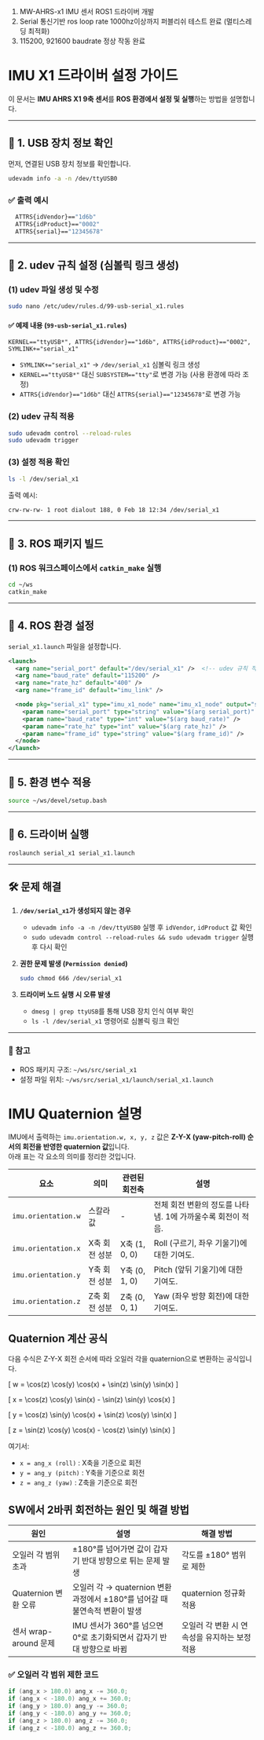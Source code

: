 1. MW-AHRS-x1 IMU 센서  ROS1 드라이버 개발
2. Serial 통신기반 ros loop rate 1000hz이상까지 퍼블리쉬 테스트 완료 (멀티스레딩 최적화)
3. 115200, 921600 baudrate 정상 작동 완료

# IMU X1 드라이버 설정 가이드

이 문서는 **IMU AHRS X1 9축 센서**를 **ROS 환경에서 설정 및 실행**하는 방법을 설명합니다.

---

## 📌 1. USB 장치 정보 확인

먼저, 연결된 USB 장치 정보를 확인합니다.

```bash
udevadm info -a -n /dev/ttyUSB0
```

### ✅ 출력 예시
```bash
  ATTRS{idVendor}=="1d6b"
  ATTRS{idProduct}=="0002"
  ATTRS{serial}=="12345678"
```

---

## 📌 2. udev 규칙 설정 (심볼릭 링크 생성)

### (1) udev 파일 생성 및 수정
```bash
sudo nano /etc/udev/rules.d/99-usb-serial_x1.rules
```

#### ✅ 예제 내용 (`99-usb-serial_x1.rules`)
```udev
KERNEL=="ttyUSB*", ATTRS{idVendor}=="1d6b", ATTRS{idProduct}=="0002", SYMLINK+="serial_x1"
```
- `SYMLINK+="serial_x1"` → `/dev/serial_x1` 심볼릭 링크 생성
- `KERNEL=="ttyUSB*"` 대신 `SUBSYSTEM=="tty"`로 변경 가능 (사용 환경에 따라 조정)
- `ATTRS{idVendor}=="1d6b"` 대신 `ATTRS{serial}=="12345678"`로 변경 가능

### (2) udev 규칙 적용
```bash
sudo udevadm control --reload-rules
sudo udevadm trigger
```

### (3) 설정 적용 확인
```bash
ls -l /dev/serial_x1
```
출력 예시:
```bash
crw-rw-rw- 1 root dialout 188, 0 Feb 18 12:34 /dev/serial_x1
```

---

## 📌 3. ROS 패키지 빌드

### (1) ROS 워크스페이스에서 `catkin_make` 실행
```bash
cd ~/ws
catkin_make
```

---

## 📌 4. ROS 환경 설정

`serial_x1.launch` 파일을 설정합니다.

```xml
<launch>
  <arg name="serial_port" default="/dev/serial_x1" />  <!-- udev 규칙 적용 후 변경 -->
  <arg name="baud_rate" default="115200" />
  <arg name="rate_hz" default="400" />   
  <arg name="frame_id" default="imu_link" />

  <node pkg="serial_x1" type="imu_x1_node" name="imu_x1_node" output="screen">
    <param name="serial_port" type="string" value="$(arg serial_port)" />
    <param name="baud_rate" type="int" value="$(arg baud_rate)" />
    <param name="rate_hz" type="int" value="$(arg rate_hz)" />
    <param name="frame_id" type="string" value="$(arg frame_id)" />
  </node>
</launch>
```

---

## 📌 5. 환경 변수 적용

```bash
source ~/ws/devel/setup.bash
```

---

## 📌 6. 드라이버 실행

```bash
roslaunch serial_x1 serial_x1.launch
```

---

## 🛠️ 문제 해결

1. **`/dev/serial_x1`가 생성되지 않는 경우**
   - `udevadm info -a -n /dev/ttyUSB0` 실행 후 `idVendor`, `idProduct` 값 확인
   - `sudo udevadm control --reload-rules && sudo udevadm trigger` 실행 후 다시 확인

2. **권한 문제 발생 (`Permission denied`)**
   ```bash
   sudo chmod 666 /dev/serial_x1
   ```

3. **드라이버 노드 실행 시 오류 발생**
   - `dmesg | grep ttyUSB`를 통해 USB 장치 인식 여부 확인
   - `ls -l /dev/serial_x1` 명령어로 심볼릭 링크 확인

---

### 📌 참고
- ROS 패키지 구조: `~/ws/src/serial_x1`
- 설정 파일 위치: `~/ws/src/serial_x1/launch/serial_x1.launch`







# IMU Quaternion 설명

IMU에서 출력하는 `imu.orientation.w, x, y, z` 값은 **Z-Y-X (yaw-pitch-roll) 순서의 회전을 반영한 quaternion 값**입니다.  
아래 표는 각 요소의 의미를 정리한 것입니다.

| 요소 | 의미 | 관련된 회전축 | 설명 |
|------|------|--------------|------|
| `imu.orientation.w` | 스칼라 값 | - | 전체 회전 변환의 정도를 나타냄. 1에 가까울수록 회전이 적음. |
| `imu.orientation.x` | X축 회전 성분 | X축 (1, 0, 0) | Roll (구르기, 좌우 기울기)에 대한 기여도. |
| `imu.orientation.y` | Y축 회전 성분 | Y축 (0, 1, 0) | Pitch (앞뒤 기울기)에 대한 기여도. |
| `imu.orientation.z` | Z축 회전 성분 | Z축 (0, 0, 1) | Yaw (좌우 방향 회전)에 대한 기여도. |

## Quaternion 계산 공식

다음 수식은 Z-Y-X 회전 순서에 따라 오일러 각을 quaternion으로 변환하는 공식입니다.

\[
w = \cos(z) \cos(y) \cos(x) + \sin(z) \sin(y) \sin(x)
\]

\[
x = \cos(z) \cos(y) \sin(x) - \sin(z) \sin(y) \cos(x)
\]

\[
y = \cos(z) \sin(y) \cos(x) + \sin(z) \cos(y) \sin(x)
\]

\[
z = \sin(z) \cos(y) \cos(x) - \cos(z) \sin(y) \sin(x)
\]

여기서:
- `x = ang_x (roll)` : X축을 기준으로 회전
- `y = ang_y (pitch)` : Y축을 기준으로 회전
- `z = ang_z (yaw)` : Z축을 기준으로 회전

## SW에서 2바퀴 회전하는 원인 및 해결 방법

| 원인 | 설명 | 해결 방법 |
|------|------|----------|
| 오일러 각 범위 초과 | ±180°를 넘어가면 값이 갑자기 반대 방향으로 튀는 문제 발생 | 각도를 ±180° 범위로 제한 |
| Quaternion 변환 오류 | 오일러 각 → quaternion 변환 과정에서 ±180°를 넘어갈 때 불연속적 변환이 발생 | quaternion 정규화 적용 |
| 센서 wrap-around 문제 | IMU 센서가 360°를 넘으면 0°로 초기화되면서 갑자기 반대 방향으로 바뀜 | 오일러 각 변환 시 연속성을 유지하는 보정 적용 |

### ✅ **오일러 각 범위 제한 코드**
```cpp
if (ang_x > 180.0) ang_x -= 360.0;
if (ang_x < -180.0) ang_x += 360.0;
if (ang_y > 180.0) ang_y -= 360.0;
if (ang_y < -180.0) ang_y += 360.0;
if (ang_z > 180.0) ang_z -= 360.0;
if (ang_z < -180.0) ang_z += 360.0;
